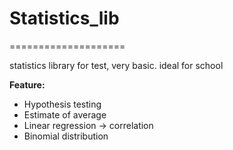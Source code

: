 # Statistics_lib
====================

statistics library for test, very basic. ideal for school 

**Feature:**

- Hypothesis testing
- Estimate of average
- Linear regression -> correlation
- Binomial distribution
